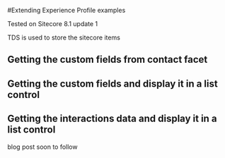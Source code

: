 #Extending Experience Profile examples

Tested on Sitecore 8.1 update 1

TDS is used to store the sitecore items

## Getting the custom fields from contact facet
## Getting the custom fields and display it in a list control
## Getting the interactions data and display it in a list control

blog post soon to follow